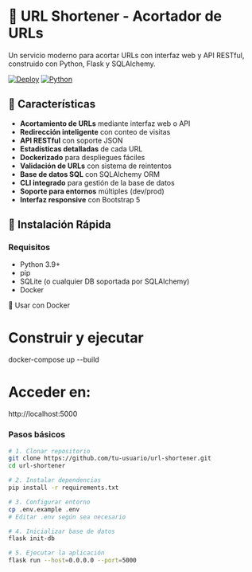 # 🔗 URL Shortener - Acortador de URLs

Un servicio moderno para acortar URLs con interfaz web y API RESTful, construido con Python, Flask y SQLAlchemy.

[![Deploy](https://img.shields.io/badge/Deploy-Docker-blue)](https://docs.docker.com)
[![Python](https://img.shields.io/badge/Python-3.9%2B-green)](https://python.org)

## 🌟 Características

- **Acortamiento de URLs** mediante interfaz web o API
- **Redirección inteligente** con conteo de visitas
- **API RESTful** con soporte JSON
- **Estadísticas detalladas** de cada URL
- **Dockerizado** para despliegues fáciles
- **Validación de URLs** con sistema de reintentos
- **Base de datos SQL** con SQLAlchemy ORM
- **CLI integrado** para gestión de la base de datos
- **Soporte para entornos** múltiples (dev/prod)
- **Interfaz responsive** con Bootstrap 5

## 🚀 Instalación Rápida

### Requisitos
- Python 3.9+
- pip
- SQLite (o cualquier DB soportada por SQLAlchemy)
- Docker

🐳 Usar con Docker

# Construir y ejecutar
docker-compose up --build

# Acceder en:
http://localhost:5000

### Pasos básicos
```bash
# 1. Clonar repositorio
git clone https://github.com/tu-usuario/url-shortener.git
cd url-shortener

# 2. Instalar dependencias
pip install -r requirements.txt

# 3. Configurar entorno
cp .env.example .env
# Editar .env según sea necesario

# 4. Inicializar base de datos
flask init-db

# 5. Ejecutar la aplicación
flask run --host=0.0.0.0 --port=5000
